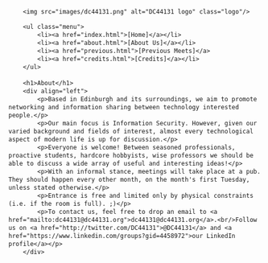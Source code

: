 		<img src="images/dc44131.png" alt="DC44131 logo" class="logo"/>
<!-- 		<h1>DC44131 - The Edinburgh DefCon Group</h1> -->
		<ul class="menu">
			<li><a href="index.html">[Home]</a></li>
			<li><a href="about.html">[About Us]</a></li>
			<li><a href="previous.html">[Previous Meets]</a>
			<li><a href="credits.html">[Credits]</a></li>
		</ul>

		<h1>About</h1>
		<div align="left">
			<p>Based in Edinburgh and its surroundings, we aim to promote networking and information sharing between technology interested people.</p>
			<p>Our main focus is Information Security. However, given our varied background and fields of interest, almost every technological aspect of modern life is up for discussion.</p>
			<p>Everyone is welcome! Between seasoned professionals, proactive students, hardcore hobbyists, wise professors we should be able to discuss a wide array of useful and interesting ideas!</p>
			<p>With an informal stance, meetings will take place at a pub. They should happen every other month, on the month's first Tuesday, unless stated otherwise.</p>
			<p>Entrance is free and limited only by physical constraints (i.e. if the room is full). ;)</p>
			<p>To contact us, feel free to drop an email to <a href="mailto:dc44131@dc44131.org">dc44131@dc44131.org</a>.<br/>Follow us on <a href="http://twitter.com/DC44131">@DC44131</a> and <a href="https://www.linkedin.com/groups?gid=4458972">our LinkedIn profile</a></p>
		</div>